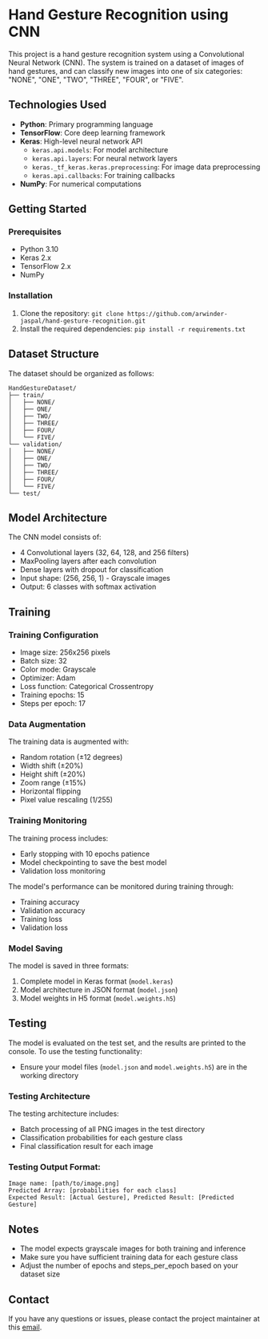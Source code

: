 # Hand Gesture Recognition using CNN

This project is a hand gesture recognition system using a Convolutional Neural Network (CNN). The system is trained on a dataset of images of hand gestures, and can classify new images into one of six categories: "NONE", "ONE", "TWO", "THREE", "FOUR", or "FIVE".

## Technologies Used

- **Python**: Primary programming language
- **TensorFlow**: Core deep learning framework
- **Keras**: High-level neural network API
  - `keras.api.models`: For model architecture
  - `keras.api.layers`: For neural network layers
  - `keras._tf_keras.keras.preprocessing`: For image data preprocessing
  - `keras.api.callbacks`: For training callbacks
- **NumPy**: For numerical computations
## Getting Started

### Prerequisites

* Python 3.10
* Keras 2.x
* TensorFlow 2.x
* NumPy

### Installation

1. Clone the repository: `git clone https://github.com/arwinder-jaspal/hand-gesture-recognition.git`
2. Install the required dependencies: `pip install -r requirements.txt`

## Dataset Structure

The dataset should be organized as follows:

```
HandGestureDataset/
├── train/
│   ├── NONE/
│   ├── ONE/
│   ├── TWO/
│   ├── THREE/
│   ├── FOUR/
│   └── FIVE/
└── validation/
│   ├── NONE/
│   ├── ONE/
│   ├── TWO/
│   ├── THREE/
│   ├── FOUR/
│   └── FIVE/
└── test/
```

## Model Architecture

The CNN model consists of:
- 4 Convolutional layers (32, 64, 128, and 256 filters)
- MaxPooling layers after each convolution
- Dense layers with dropout for classification
- Input shape: (256, 256, 1) - Grayscale images
- Output: 6 classes with softmax activation

## Training

### Training Configuration

- Image size: 256x256 pixels
- Batch size: 32
- Color mode: Grayscale
- Optimizer: Adam
- Loss function: Categorical Crossentropy
- Training epochs: 15
- Steps per epoch: 17

### Data Augmentation

The training data is augmented with:
- Random rotation (±12 degrees)
- Width shift (±20%)
- Height shift (±20%)
- Zoom range (±15%)
- Horizontal flipping
- Pixel value rescaling (1/255)

### Training Monitoring

The training process includes:
- Early stopping with 10 epochs patience
- Model checkpointing to save the best model
- Validation loss monitoring

The model's performance can be monitored during training through:
- Training accuracy
- Validation accuracy
- Training loss
- Validation loss

### Model Saving

The model is saved in three formats:
1. Complete model in Keras format (`model.keras`)
2. Model architecture in JSON format (`model.json`)
3. Model weights in H5 format (`model.weights.h5`)


## Testing

The model is evaluated on the test set, and the results are printed to the console.
To use the testing functionality:
- Ensure your model files (`model.json` and `model.weights.h5`) are in the working directory

### Testing Architecture

The testing architecture includes:
- Batch processing of all PNG images in the test directory
- Classification probabilities for each gesture class
- Final classification result for each image

### Testing Output Format:
```
Image name: [path/to/image.png]
Predicted Array: [probabilities for each class]
Expected Result: [Actual Gesture], Predicted Result: [Predicted Gesture]
```

## Notes

- The model expects grayscale images for both training and inference
- Make sure you have sufficient training data for each gesture class
- Adjust the number of epochs and steps_per_epoch based on your dataset size


## Contact

If you have any questions or issues, please contact the project maintainer at this [email](arwinderjaspal@gmail.com).

